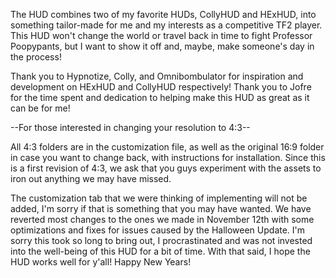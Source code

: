 The HUD combines two of my favorite HUDs, CollyHUD and HExHUD, into something tailor-made for me and my interests as a competitive TF2 player. This HUD won't change the world or travel back in time to fight Professor Poopypants, but I want to show it off and, maybe, make someone's day in the process!

Thank you to Hypnotize, Colly, and Omnibombulator for inspiration and development on HExHUD and CollyHUD respectively! Thank you to Jofre for the time spent and dedication to helping make this HUD as great as it can be for me!

--For those interested in changing your resolution to 4:3--

All 4:3 folders are in the customization file, as well as the original 16:9 folder in case you want to change back, with instructions for installation. Since this is a first revision of 4:3, we ask that you guys experiment with the assets to iron out anything we may have missed.

The customization tab that we were thinking of implementing will not be added, I'm sorry if that is something that you may have wanted. We have reverted most changes to the ones we made in November 12th with some optimizations and fixes for issues caused by the Halloween Update. I'm sorry this took so long to bring out, I procrastinated and was not invested into the well-being of this HUD for a bit of time. With that said, I hope the HUD works well for y'all! Happy New Years!